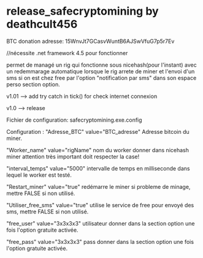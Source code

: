 # release_safecryptomining by deathcult456
BTC donation adresse: 15WnvJt7GCasvWuntB6AJSwVfuG7p5r7Ev

//nécessite .net framework 4.5 pour fonctionner

permet de managé un rig qui fonctionne sous nicehash(pour l'instant) avec un redemmarage automatique lorsque le rig arrete de miner et l'envoi d'un sms si on est chez free par l'option "notification par sms" dans son espace perso section option.

v1.01 --> add try catch in tick() for check internet connexion

v1.0 --> release



Fichier de configuration: safecryptomining.exe.config  

Configuration :
"Adresse_BTC" value="BTC_adresse" Adresse bitcoin du miner.

"Worker_name" value="rigName"  nom du worker donner dans nicehash miner attention très important doit respecter la case!

"interval_temps" value="5000" intervalle de temps en milliseconde dans lequel le worker est testé.

"Restart_miner" value="true" redémarre le miner si probleme de minage, mettre FALSE si non utilisé.

"Utiliser_free_sms" value="true" utilise le service de free pour envoyé des sms, mettre FALSE si non utilisé.

"free_user" value="3x3x3x3" utilisateur donner dans la section option une fois l'option gratuite activée.

"free_pass" value="3x3x3x3" pass donner dans la section option une fois l'option gratuite activée.
